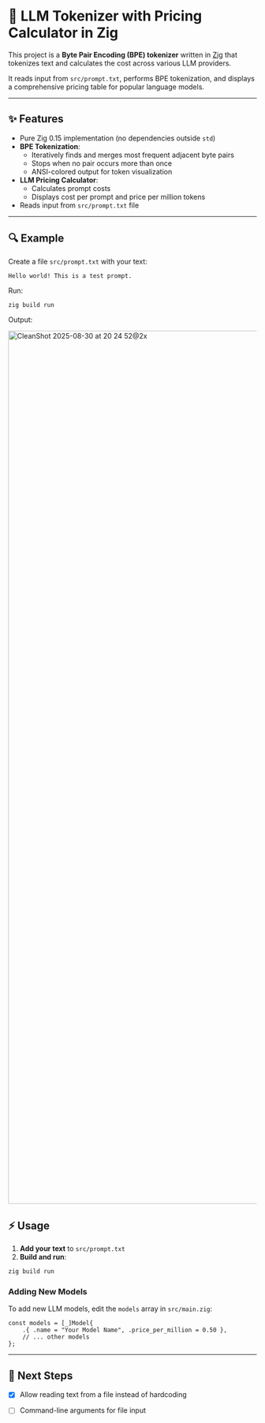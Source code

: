 # 🧩 LLM Tokenizer with Pricing Calculator in Zig

This project is a **Byte Pair Encoding (BPE) tokenizer** written in [Zig](https://ziglang.org) that tokenizes text and calculates the cost across various LLM providers.

It reads input from `src/prompt.txt`, performs BPE tokenization, and displays a comprehensive pricing table for popular language models.

---

## ✨ Features

- Pure Zig 0.15 implementation (no dependencies outside `std`)
- **BPE Tokenization**:
  - Iteratively finds and merges most frequent adjacent byte pairs
  - Stops when no pair occurs more than once
  - ANSI-colored output for token visualization
- **LLM Pricing Calculator**:
  - Calculates prompt costs
  - Displays cost per prompt and price per million tokens
- Reads input from `src/prompt.txt` file

---

## 🔍 Example

Create a file `src/prompt.txt` with your text:

```
Hello world! This is a test prompt.
```

Run:

```bash
zig build run
```

Output:

<img width="2468" height="1770" alt="CleanShot 2025-08-30 at 20 24 52@2x" src="https://github.com/user-attachments/assets/f8e7b8c9-8fc7-49fc-85c3-3c818495a4db" />

## ⚡ Usage

1. **Add your text** to `src/prompt.txt`
2. **Build and run**:
 ```bash
 zig build run
 ```

### Adding New Models

To add new LLM models, edit the `models` array in `src/main.zig`:

```zig
const models = [_]Model{
    .{ .name = "Your Model Name", .price_per_million = 0.50 },
    // ... other models
};
```

---

## 🚀 Next Steps

* [x] Allow reading text from a file instead of hardcoding
* [ ] Command-line arguments for file input


